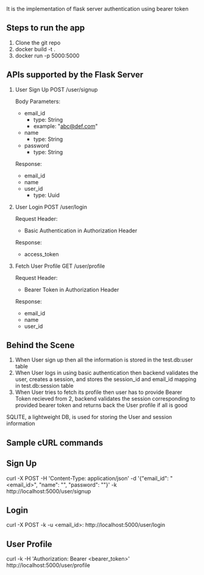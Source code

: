 It is the implementation of flask server authentication using bearer token

Steps to run the app
--------------------
1. Clone the git repo
2. docker build -t <imagename> .
3. docker run -p 5000:5000 <imagename>


APIs supported by the Flask Server
----------------------------------
1. User Sign Up
   POST /user/signup

   Body Parameters:
   - email_id
     - type: String
     - example: "abc@def.com"
   - name
     - type: String
   - password
     - type: String

   Response:
   - email_id
   - name
   - user_id
     - type: Uuid

2. User Login
   POST /user/login

   Request Header:
   - Basic Authentication in Authorization Header

   Response:
   - access_token

3. Fetch User Profile
   GET /user/profile

   Request Header:
   - Bearer Token in Authorization Header

   Response:
   - email_id
   - name
   - user_id

Behind the Scene
----------------
1. When User sign up then all the information is stored in the test.db:user table
2. When User logs in using basic authentication then backend validates the user, creates a session, and stores the session_id and email_id mapping in test.db:session table
3. When User tries to fetch its profile then user has to provide Bearer Token recieved from 2, backend validates the session corresponding to provided bearer token and returns back the User profile if all is good

SQLITE, a lightweight DB, is used for storing the User and session information

Sample cURL commands
--------------------

Sign Up
-------
curl -X POST -H 'Content-Type: application/json' -d '{"email_id": "<email_id>", "name": "<name>", "password": "<password>"}'  -k http://localhost:5000/user/signup


Login
-----
curl -X POST -k -u <email_id>:<password> http://localhost:5000/user/login


User Profile
------------
curl -k -H 'Authorization: Bearer <bearer_token>' http://localhost:5000/user/profile
